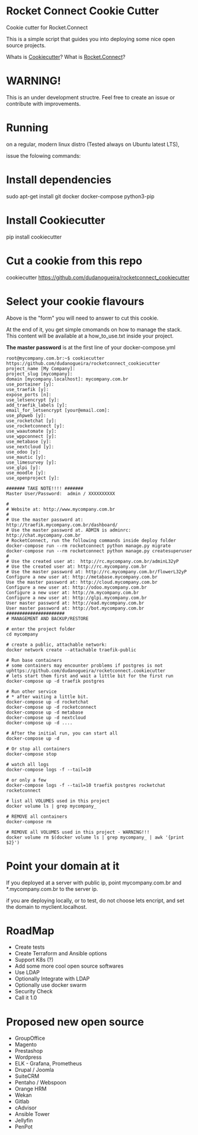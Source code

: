 # Rocket Connect Cookie Cutter
Cookie cutter for Rocket.Connect

This is a simple script that guides you into deploying some nice open source projects.

Whats is [Cookiecutter](https://github.com/cookiecutter/cookiecutter)?
What is [Rocket.Connect](https://github.com/dudanogueira/rocket.connect/)?

WARNING!
======================
This is an under development structre. Feel free to create an issue or contribute with improvements.


Running
======================
on a regular, modern linux distro (Tested always on Ubuntu latest LTS), 

issue the folowing commands:

Install dependencies
======================
sudo apt-get install git docker docker-compose python3-pip

Install Cookiecutter
====================
pip install cookiecutter

Cut a cookie from this repo
===========
cookiecutter https://github.com/dudanogueira/rocketconnect_cookiecutter

Select your cookie flavours
===========

Above is the "form" you will need to answer to cut this cookie.

At the end of it, you get simple cmomands on how to manage the stack.
This content will be available at a how_to_use.txt inside your project.

**The master password** is at the first line of your docker-compose.yml

    root@mycompany.com.br:~$ cookiecutter https://github.com/dudanogueira/rocketconnect_cookiecutter
    project_name [My Company]: 
    project_slug [mycompany]: 
    domain [mycompany.localhost]: mycompany.com.br
    use_portainer [y]: 
    use_traefik [y]: 
    expose_ports [n]: 
    use_letsencrypt [y]: 
    add_traefik_labels [y]: 
    email_for_letsencrypt [your@email.com]: 
    use_phpweb [y]: 
    use_rocketchat [y]: 
    use_rocketconnect [y]: 
    use_waautomate [y]: 
    use_wppconnect [y]: 
    use_metabase [y]: 
    use_nextcloud [y]: 
    use_odoo [y]: 
    use_mautic [y]: 
    use_limesurvey [y]: 
    use_glpi [y]: 
    use_moodle [y]:
    use_openproject [y]: 

    ####### TAKE NOTE!!!! #######
    Master User/Password:  admin / XXXXXXXXXX

    #
    # Website at: http://www.mycompany.com.br
    #
    # Use the master password at: http://traefik.mycompany.com.br/dashboard/
    # Use the master password at. ADMIN is adminrc: http://chat.mycompany.com.br
    # RocketConnect, run the following commands inside deploy folder
    docker-compose run --rm rocketconnect python manage.py migrate
    docker-compose run --rm rocketconnect python manage.py createsuperuser
    #
    # Use the created user at:  http://rc.mycompany.com.br/adminL32yP
    # Use the created user at: http://rc.mycompany.com.br
    # Use the master password at: http://rc.mycompany.com.br/flowerL32yP
    Configure a new user at: http://metabase.mycompany.com.br
    Use the master password at: http://cloud.mycompany.com.br
    Configure a new user at: http://odoo.mycompany.com.br
    Configure a new user at: http://m.mycompany.com.br
    Configure a new user at: http://glpi.mycompany.com.br
    User master password at: http://ead.mycompany.com.br
    User master password at: http://bot.mycompany.com.br
    ######################
    # MANAGEMENT AND BACKUP/RESTORE

    # enter the project folder
    cd mycompany

    # create a public, attachable network:
    docker network create --attachable traefik-public

    # Run base containers
    # some containers may encounter problems if postgres is not uphttps://github.com/dudanogueira/rocketconnect.cookiecutter
    # lets start them first and wait a little bit for the first run
    docker-compose up -d traefik postgres

    # Run other service
    # * after waiting a little bit.
    docker-compose up -d rocketchat
    docker-compose up -d rocketconnect
    docker-compose up -d metabase
    docker-compose up -d nextcloud
    docker-compose up -d ....

    # After the initial run, you can start all
    docker-compose up -d

    # Or stop all containers
    docker-compose stop

    # watch all logs
    docker-compose logs -f --tail=10

    # or only a few
    docker-compose logs -f --tail=10 traefik postgres rocketchat rocketconnect

    # list all VOLUMES used in this project
    docker volume ls | grep mycompany_

    # REMOVE all containers
    docker-compose rm

    # REMOVE all VOLUMES used in this project - WARNING!!!
    docker volume rm $(docker volume ls | grep mycompany_ | awk '{print $2}')



Point your domain at it
===========
If you deployed at a server with public ip, point mycompany.com.br and *.mycompany.com.br to the server ip.

if you are deploying locally, or to test, do not choose lets encript, and set the domain to myclient.localhost.

RoadMap
===========
- Create tests
- Create Terraform and Ansible options
- Support K8s (?)
- Add some more cool open source softwares
- Use LDAP
- Optionally Integrate with LDAP
- Optionally use docker swarm
- Security Check
- Call it 1.0

Proposed new open source
===========
- GroupOffice
- Magento
- Prestashop
- Wordpress
- ELK - Grafana, Prometheus
- Drupal / Joomla
- SuiteCRM
- Pentaho / Webspoon
- Orange HRM
- Wekan
- Gitlab
- cAdvisor
- Ansible Tower
- Jellyfin
- PenPot
